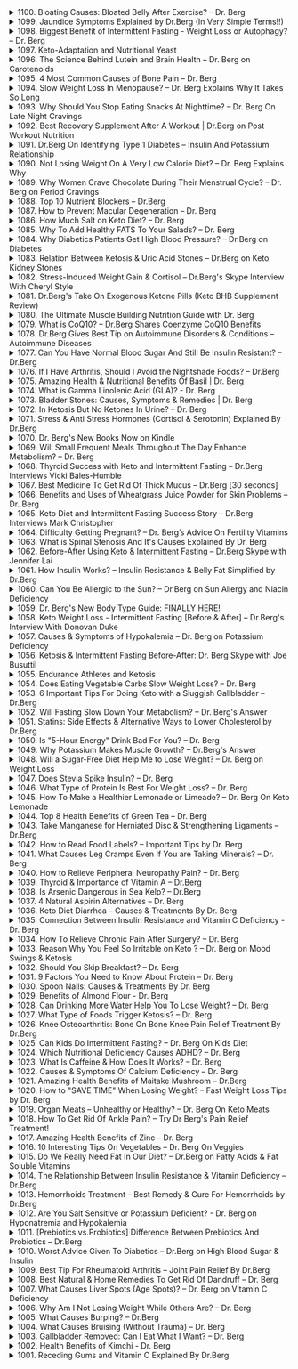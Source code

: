 <details>
<summary>1100. Bloating Causes: Bloated Belly After Exercise? – Dr. Berg</summary>

[[Youtube]](https://www.youtube.com/watch?v=vEqNkAfUC9U)


</details>

<details>
<summary>1099. Jaundice Symptoms Explained by Dr.Berg (In Very Simple Terms!!)</summary>

[[Youtube]](https://www.youtube.com/watch?v=u6JoMOp0QX4)


</details>

<details>
<summary>1098. Biggest Benefit of Intermittent Fasting - Weight Loss or Autophagy? – Dr. Berg</summary>

[[Youtube]](https://www.youtube.com/watch?v=-mKvLQxaTvo)


</details>

<details>
<summary>1097. Keto-Adaptation and Nutritional Yeast</summary>

[[Youtube]](https://www.youtube.com/watch?v=TopndbVfJT0)


</details>

<details>
<summary>1096. The Science Behind Lutein and Brain Health – Dr. Berg on Carotenoids</summary>

[[Youtube]](https://www.youtube.com/watch?v=MkKhicdB4GA)


</details>

<details>
<summary>1095. 4 Most Common Causes of Bone Pain – Dr. Berg</summary>

[[Youtube]](https://www.youtube.com/watch?v=C4u5XkZHL2U)


</details>

<details>
<summary>1094. Slow Weight Loss In Menopause? – Dr. Berg Explains Why It Takes So Long</summary>

[[Youtube]](https://www.youtube.com/watch?v=Tbb9yg_h9PU)


</details>

<details>
<summary>1093. Why Should You Stop Eating Snacks At Nighttime? – Dr. Berg On Late Night Cravings</summary>

[[Youtube]](https://www.youtube.com/watch?v=EzSEuEvcueg)


</details>

<details>
<summary>1092. Best Recovery Supplement After A Workout | Dr.Berg on Post Workout Nutrition</summary>

[[Youtube]](https://www.youtube.com/watch?v=0Aqx72Cr42c)


</details>

<details>
<summary>1091. Dr.Berg On Identifying Type 1 Diabetes – Insulin And Potassium Relationship</summary>

[[Youtube]](https://www.youtube.com/watch?v=l1iWQ8I9F3c)


</details>

<details>
<summary>1090. Not Losing Weight On A Very Low Calorie Diet? – Dr. Berg Explains Why</summary>

[[Youtube]](https://www.youtube.com/watch?v=KosvTTNe6Pk)


</details>

<details>
<summary>1089. Why Women Crave Chocolate During Their Menstrual Cycle? – Dr. Berg on Period Cravings</summary>

[[Youtube]](https://www.youtube.com/watch?v=7kcfM0MH6eY)


</details>

<details>
<summary>1088. Top 10 Nutrient Blockers – Dr.Berg</summary>

[[Youtube]](https://www.youtube.com/watch?v=qZFaXAuymro)


</details>

<details>
<summary>1087. How to Prevent Macular Degeneration – Dr. Berg</summary>

[[Youtube]](https://www.youtube.com/watch?v=CR_XWpdF0G0)


</details>

<details>
<summary>1086. How Much Salt on Keto Diet? – Dr. Berg</summary>

[[Youtube]](https://www.youtube.com/watch?v=MGDZI7FzqW8)


</details>

<details>
<summary>1085. Why To Add Healthy FATS To Your Salads? – Dr. Berg</summary>

[[Youtube]](https://www.youtube.com/watch?v=lQVKaWS_QZc)


</details>

<details>
<summary>1084. Why Diabetics Patients Get High Blood Pressure? – Dr.Berg on Diabetes</summary>

[[Youtube]](https://www.youtube.com/watch?v=sNNknWmTUJo)


</details>

<details>
<summary>1083. Relation Between Ketosis & Uric Acid Stones – Dr.Berg on Keto Kidney Stones</summary>

[[Youtube]](https://www.youtube.com/watch?v=ip4KAIqgBII)


</details>

<details>
<summary>1082. Stress-Induced Weight Gain & Cortisol – Dr.Berg's Skype Interview With Cheryl Style</summary>

[[Youtube]](https://www.youtube.com/watch?v=_Zt1pUDbwB0)


</details>

<details>
<summary>1081. Dr.Berg's Take On Exogenous Ketone Pills (Keto BHB Supplement Review)</summary>

[[Youtube]](https://www.youtube.com/watch?v=TdyV71N0_Ko)


</details>

<details>
<summary>1080. The Ultimate Muscle Building Nutrition Guide with Dr. Berg</summary>

[[Youtube]](https://www.youtube.com/watch?v=x_VFWscxj34)


</details>

<details>
<summary>1079. What is CoQ10? – Dr.Berg Shares Coenzyme CoQ10 Benefits</summary>

[[Youtube]](https://www.youtube.com/watch?v=0XuH31s5k28)


</details>

<details>
<summary>1078. Dr.Berg Gives Best Tip on Autoimmune Disorders & Conditions – Autoimmune Diseases</summary>

[[Youtube]](https://www.youtube.com/watch?v=DkM6uPVY0PI)


</details>

<details>
<summary>1077. Can You Have Normal Blood Sugar And Still Be Insulin Resistant? – Dr.Berg</summary>

[[Youtube]](https://www.youtube.com/watch?v=Xc7XR4q9V2M)


</details>

<details>
<summary>1076. If I Have Arthritis, Should I Avoid the Nightshade Foods? – Dr.Berg</summary>

[[Youtube]](https://www.youtube.com/watch?v=a3UIPrpgwKk)


</details>

<details>
<summary>1075. Amazing Health & Nutritional Benefits Of Basil | Dr. Berg</summary>

[[Youtube]](https://www.youtube.com/watch?v=DYfDMbl535Y)


</details>

<details>
<summary>1074. What is Gamma Linolenic Acid (GLA)? - Dr. Berg</summary>

[[Youtube]](https://www.youtube.com/watch?v=jyjeI7HAfw8)


</details>

<details>
<summary>1073. Bladder Stones: Causes, Symptoms & Remedies | Dr. Berg</summary>

[[Youtube]](https://www.youtube.com/watch?v=BDxij2BcJSc)


</details>

<details>
<summary>1072. In Ketosis But No Ketones In Urine? – Dr. Berg</summary>

[[Youtube]](https://www.youtube.com/watch?v=WecG0HDXDSg)


</details>

<details>
<summary>1071. Stress & Anti Stress Hormones (Cortisol & Serotonin) Explained By Dr.Berg</summary>

[[Youtube]](https://www.youtube.com/watch?v=xmXFhglkz5c)


</details>

<details>
<summary>1070. Dr. Berg's New Books Now on Kindle</summary>

[[Youtube]](https://www.youtube.com/watch?v=OJB9I_3NiYY)


</details>

<details>
<summary>1069. Will Small Frequent Meals Throughout The Day Enhance Metabolism? – Dr. Berg</summary>

[[Youtube]](https://www.youtube.com/watch?v=DCztEs0Hj4w)


</details>

<details>
<summary>1068. Thyroid Success with Keto and Intermittent Fasting – Dr.Berg Interviews Vicki Bales-Humble</summary>

[[Youtube]](https://www.youtube.com/watch?v=94iGdKQPze0)


</details>

<details>
<summary>1067. Best Medicine To Get Rid Of Thick Mucus – Dr.Berg [30 seconds]</summary>

[[Youtube]](https://www.youtube.com/watch?v=z6ba9e3pMp0)


</details>

<details>
<summary>1066. Benefits and Uses of Wheatgrass Juice Powder for Skin Problems – Dr. Berg</summary>

[[Youtube]](https://www.youtube.com/watch?v=TtpBKBRNeqo)


</details>

<details>
<summary>1065. Keto Diet and Intermittent Fasting Success Story – Dr.Berg Interviews Mark Christopher</summary>

[[Youtube]](https://www.youtube.com/watch?v=BSqc30Ka58I)


</details>

<details>
<summary>1064. Difficulty Getting Pregnant? – Dr. Berg’s Advice On Fertility Vitamins</summary>

[[Youtube]](https://www.youtube.com/watch?v=N_ZCTOnHoFg)


</details>

<details>
<summary>1063. What is Spinal Stenosis And It's Causes Explained By Dr. Berg</summary>

[[Youtube]](https://www.youtube.com/watch?v=S1tBzf7eCug)


</details>

<details>
<summary>1062. Before-After Using Keto & Intermittent Fasting – Dr.Berg Skype with Jennifer Lai</summary>

[[Youtube]](https://www.youtube.com/watch?v=HIAAzKErrFc)


</details>

<details>
<summary>1061. How Insulin Works? – Insulin Resistance & Belly Fat Simplified by Dr.Berg</summary>

[[Youtube]](https://www.youtube.com/watch?v=571H-RPxNNs)


</details>

<details>
<summary>1060. Can You Be Allergic to the Sun? – Dr.Berg on Sun Allergy and Niacin Deficiency</summary>

[[Youtube]](https://www.youtube.com/watch?v=sArhcdWyxHg)


</details>

<details>
<summary>1059. Dr. Berg's New Body Type Guide: FINALLY HERE!</summary>

[[Youtube]](https://www.youtube.com/watch?v=1nd3XbDCXxE)


</details>

<details>
<summary>1058. Keto Weight Loss - Intermittent Fasting [Before & After] – Dr.Berg's Interview With Donovan Duke</summary>

[[Youtube]](https://www.youtube.com/watch?v=JVy-RRIfQiM)


</details>

<details>
<summary>1057. Causes & Symptoms of Hypokalemia – Dr. Berg on Potassium Deficiency</summary>

[[Youtube]](https://www.youtube.com/watch?v=lnaunxnqJTA)


</details>

<details>
<summary>1056. Ketosis & Intermittent Fasting  Before-After: Dr. Berg Skype with Joe Busuttil</summary>

[[Youtube]](https://www.youtube.com/watch?v=lQH18keaA6g)


</details>

<details>
<summary>1055. Endurance Athletes and Ketosis</summary>

[[Youtube]](https://www.youtube.com/watch?v=6M6hLEstHRw)


</details>

<details>
<summary>1054. Does Eating Vegetable Carbs Slow Weight Loss? – Dr. Berg</summary>

[[Youtube]](https://www.youtube.com/watch?v=N1hdJpHatVs)


</details>

<details>
<summary>1053. 6 Important Tips For Doing Keto with a Sluggish Gallbladder – Dr.Berg</summary>

[[Youtube]](https://www.youtube.com/watch?v=PXwHm-00BIg)


</details>

<details>
<summary>1052. Will Fasting Slow Down Your Metabolism? – Dr. Berg's Answer</summary>

[[Youtube]](https://www.youtube.com/watch?v=ixzwfthdjnU)


</details>

<details>
<summary>1051. Statins: Side Effects & Alternative Ways to Lower Cholesterol by Dr.Berg</summary>

[[Youtube]](https://www.youtube.com/watch?v=ynpqxnxtLi8)


</details>

<details>
<summary>1050. Is "5-Hour Energy" Drink Bad For You? – Dr. Berg</summary>

[[Youtube]](https://www.youtube.com/watch?v=zQztAuClzMI)


</details>

<details>
<summary>1049. Why Potassium Makes Muscle Growth? – Dr.Berg's Answer</summary>

[[Youtube]](https://www.youtube.com/watch?v=Ux-lRq6W3ak)


</details>

<details>
<summary>1048. Will a Sugar-Free Diet Help Me to Lose Weight? – Dr. Berg on Weight Loss</summary>

[[Youtube]](https://www.youtube.com/watch?v=jhYK9yn668M)


</details>

<details>
<summary>1047. Does Stevia Spike Insulin? – Dr. Berg</summary>

[[Youtube]](https://www.youtube.com/watch?v=hEqr13wZ8vg)


</details>

<details>
<summary>1046. What Type of Protein Is Best For Weight Loss? – Dr. Berg</summary>

[[Youtube]](https://www.youtube.com/watch?v=45wgOBpbVWY)


</details>

<details>
<summary>1045. How To Make a Healthier Lemonade or Limeade? – Dr. Berg On Keto Lemonade</summary>

[[Youtube]](https://www.youtube.com/watch?v=SU9lXgY3qKI)


</details>

<details>
<summary>1044. Top 8 Health Benefits of Green Tea – Dr. Berg</summary>

[[Youtube]](https://www.youtube.com/watch?v=W1Bj7sKWxi8)


</details>

<details>
<summary>1043. Take Manganese for Herniated Disc & Strengthening Ligaments – Dr.Berg</summary>

[[Youtube]](https://www.youtube.com/watch?v=NpGnFP_8Tsw)


</details>

<details>
<summary>1042. How to Read Food Labels? – Important Tips by Dr. Berg</summary>

[[Youtube]](https://www.youtube.com/watch?v=uFlFUtHdhY0)


</details>

<details>
<summary>1041. What Causes Leg Cramps Even If You are Taking Minerals? – Dr. Berg</summary>

[[Youtube]](https://www.youtube.com/watch?v=U_38hPtf8vg)


</details>

<details>
<summary>1040. How to Relieve Peripheral Neuropathy Pain? – Dr. Berg</summary>

[[Youtube]](https://www.youtube.com/watch?v=RBaDYCJ-QOc)


</details>

<details>
<summary>1039. Thyroid & Importance of Vitamin A – Dr.Berg</summary>

[[Youtube]](https://www.youtube.com/watch?v=xiZmcc1K-Fs)


</details>

<details>
<summary>1038. Is Arsenic Dangerous in Sea Kelp? – Dr.Berg</summary>

[[Youtube]](https://www.youtube.com/watch?v=tTZ9b6xN2Wc)


</details>

<details>
<summary>1037. 4 Natural Aspirin Alternatives – Dr. Berg</summary>

[[Youtube]](https://www.youtube.com/watch?v=IGvw1UC7tro)


</details>

<details>
<summary>1036. Keto Diet Diarrhea – Causes & Treatments By Dr. Berg</summary>

[[Youtube]](https://www.youtube.com/watch?v=7sCH-YrCOcQ)


</details>

<details>
<summary>1035. Connection Between Insulin Resistance and Vitamin C Deficiency - Dr. Berg</summary>

[[Youtube]](https://www.youtube.com/watch?v=CABVB3vI3x4)


</details>

<details>
<summary>1034. How To Relieve Chronic Pain After Surgery? – Dr. Berg</summary>

[[Youtube]](https://www.youtube.com/watch?v=pnEalszQO8s)


</details>

<details>
<summary>1033. Reason Why You Feel So Irritable on Keto ? – Dr. Berg on Mood Swings & Ketosis</summary>

[[Youtube]](https://www.youtube.com/watch?v=Ma_ji2PrKSs)


</details>

<details>
<summary>1032. Should You Skip Breakfast? – Dr. Berg</summary>

[[Youtube]](https://www.youtube.com/watch?v=EjMZfXuOzRY)


</details>

<details>
<summary>1031. 9 Factors You Need to Know About Protein – Dr. Berg</summary>

[[Youtube]](https://www.youtube.com/watch?v=p-PirkZ7xOA)


</details>

<details>
<summary>1030. Spoon Nails: Causes & Treatments By Dr. Berg</summary>

[[Youtube]](https://www.youtube.com/watch?v=aEtsCLjyoTs)


</details>

<details>
<summary>1029. Benefits of Almond Flour - Dr. Berg</summary>

[[Youtube]](https://www.youtube.com/watch?v=LYIh-C4JU-s)


</details>

<details>
<summary>1028. Can Drinking More Water Help You To Lose Weight? – Dr. Berg</summary>

[[Youtube]](https://www.youtube.com/watch?v=305lzlZBg_k)


</details>

<details>
<summary>1027. What Type of Foods Trigger Ketosis? – Dr. Berg</summary>

[[Youtube]](https://www.youtube.com/watch?v=kZxuPXzjUUc)


</details>

<details>
<summary>1026. Knee Osteoarthritis: Bone On Bone Knee Pain Relief Treatment By Dr.Berg</summary>

[[Youtube]](https://www.youtube.com/watch?v=ReAdVazcEe8)


</details>

<details>
<summary>1025. Can Kids Do Intermittent Fasting? – Dr. Berg On Kids Diet</summary>

[[Youtube]](https://www.youtube.com/watch?v=5qW1ijaCllE)


</details>

<details>
<summary>1024. Which Nutritional Deficiency Causes ADHD? – Dr. Berg</summary>

[[Youtube]](https://www.youtube.com/watch?v=kHiqo4jQoxQ)


</details>

<details>
<summary>1023. What Is Caffeine & How Does It Works? – Dr. Berg</summary>

[[Youtube]](https://www.youtube.com/watch?v=duJm4oUDLI0)


</details>

<details>
<summary>1022. Causes & Symptoms Of Calcium Deficiency – Dr. Berg</summary>

[[Youtube]](https://www.youtube.com/watch?v=YWPazdIDASg)


</details>

<details>
<summary>1021. Amazing Health Benefits of Maitake Mushroom – Dr.Berg</summary>

[[Youtube]](https://www.youtube.com/watch?v=vuSspHE3cuI)


</details>

<details>
<summary>1020. How to "SAVE TIME" When Losing Weight? – Fast Weight Loss Tips by Dr. Berg</summary>

[[Youtube]](https://www.youtube.com/watch?v=MH28Jxg8gEw)


</details>

<details>
<summary>1019. Organ Meats – Unhealthy or Healthy? – Dr. Berg On Keto Meats</summary>

[[Youtube]](https://www.youtube.com/watch?v=0tKcFcdHyss)


</details>

<details>
<summary>1018. How To Get Rid Of Ankle Pain? – Try Dr Berg's Pain Relief Treatment!</summary>

[[Youtube]](https://www.youtube.com/watch?v=Wiy9h-9StXo)


</details>

<details>
<summary>1017. Amazing Health Benefits of Zinc – Dr. Berg</summary>

[[Youtube]](https://www.youtube.com/watch?v=RMQ6sdz-OQ8)


</details>

<details>
<summary>1016. 10 Interesting Tips On Vegetables – Dr. Berg On Veggies</summary>

[[Youtube]](https://www.youtube.com/watch?v=w2I5yOjb6_8)


</details>

<details>
<summary>1015. Do We Really Need Fat In Our Diet? – Dr.Berg on Fatty Acids & Fat Soluble Vitamins</summary>

[[Youtube]](https://www.youtube.com/watch?v=Pm8vZfwb0rM)


</details>

<details>
<summary>1014. The Relationship Between Insulin Resistance & Vitamin Deficiency – Dr.Berg</summary>

[[Youtube]](https://www.youtube.com/watch?v=Ch1kfJVHiC0)


</details>

<details>
<summary>1013. Hemorrhoids Treatment – Best Remedy & Cure For Hemorrhoids by Dr.Berg</summary>

[[Youtube]](https://www.youtube.com/watch?v=oJ_UdVjNnfI)


</details>

<details>
<summary>1012. Are You Salt Sensitive or Potassium Deficient? - Dr. Berg on Hyponatremia and Hypokalemia</summary>

[[Youtube]](https://www.youtube.com/watch?v=7WMUijcnIm4)


</details>

<details>
<summary>1011. [Prebiotics vs.Probiotics] Difference Between Prebiotics And Probiotics – Dr.Berg</summary>

[[Youtube]](https://www.youtube.com/watch?v=kpzVCmtAqqQ)


</details>

<details>
<summary>1010. Worst Advice Given To Diabetics – Dr.Berg on High Blood Sugar & Insulin</summary>

[[Youtube]](https://www.youtube.com/watch?v=92lqVZ22rfA)


</details>

<details>
<summary>1009. Best Tip For Rheumatoid Arthritis – Joint Pain Relief By Dr.Berg</summary>

[[Youtube]](https://www.youtube.com/watch?v=Z5R_MWzRJjE)


</details>

<details>
<summary>1008. Best Natural & Home Remedies To Get Rid Of Dandruff – Dr. Berg</summary>

[[Youtube]](https://www.youtube.com/watch?v=iHXGSA3dmt0)


</details>

<details>
<summary>1007. What Causes Liver Spots (Age Spots)? – Dr. Berg on Vitamin C Deficiency</summary>

[[Youtube]](https://www.youtube.com/watch?v=J7V1osGCi0c)


</details>

<details>
<summary>1006. Why Am I Not Losing Weight While Others Are? – Dr. Berg</summary>

[[Youtube]](https://www.youtube.com/watch?v=V8DZBm1_RJI)


</details>

<details>
<summary>1005. What Causes Burping? – Dr.Berg</summary>

[[Youtube]](https://www.youtube.com/watch?v=OruLOrhgTPE)


</details>

<details>
<summary>1004. What Causes Bruising (Without Trauma) – Dr. Berg</summary>

[[Youtube]](https://www.youtube.com/watch?v=xA1EcF2Kg0g)


</details>

<details>
<summary>1003. Gallbladder Removed: Can I Eat What I Want? – Dr. Berg</summary>

[[Youtube]](https://www.youtube.com/watch?v=EIjwgAKvm-g)


</details>

<details>
<summary>1002. Health Benefits of Kimchi - Dr. Berg</summary>

[[Youtube]](https://www.youtube.com/watch?v=DmlxAVvOGiY)


</details>

<details>
<summary>1001. Receding Gums and Vitamin C Explained By Dr.Berg</summary>

[[Youtube]](https://www.youtube.com/watch?v=ZaJWKzq-uuQ)


</details>


